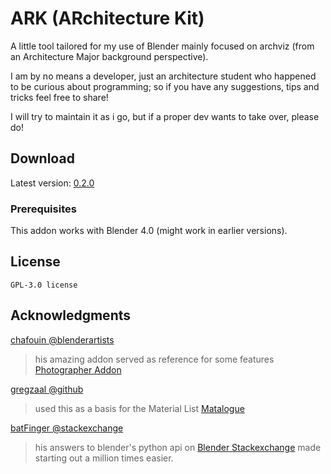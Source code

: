 # ARK (ARchitecture Kit)

A little tool tailored for my use of Blender mainly focused on archviz (from an Architecture Major background perspective).

I am by no means a developer, just an architecture student who happened to be curious about programming; so if you have any suggestions, tips and tricks feel free to share!

I will try to maintain it as i go, but if a proper dev wants to take over, please do!

## Download

Latest version: [0.2.0](https://github.com/oeykmiih/ark/releases/download/0.2.0/ark_0-2-0.zip)

### Prerequisites

This addon works with Blender 4.0 (might work in earlier versions).

## License

```GPL-3.0 license```

## Acknowledgments

[chafouin @blenderartists](https://blenderartists.org/u/chafouin/)
> his amazing addon served as reference for some features [Photographer Addon](https://blenderartists.org/t/1101721/1938)

[gregzaal @github](https://github.com/gregzaal)
> used this as a basis for the Material List [Matalogue](https://github.com/gregzaal/Matalogue)

[batFinger @stackexchange](https://blender.stackexchange.com/users/15543)
> his answers to blender's python api on [Blender Stackexchange](https://blender.stackexchange.com) made starting out a million times easier.
